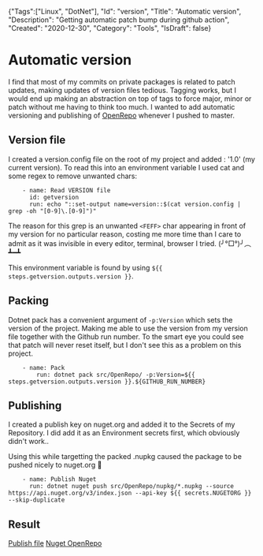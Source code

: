 {"Tags":["Linux", "DotNet"], "Id": "version", "Title": "Automatic version", "Description": "Getting automatic patch bump during github action", "Created": "2020-12-30", "Category": "Tools", "IsDraft": false}

# Automatic version

I find that most of my commits on private packages is related to patch updates, making updates of version files tedious. Tagging works, but I would end up making an abstraction on top of tags to force major, minor or patch without me having to think too much. I wanted to add automatic versioning and publishing of [OpenRepo](https://kvanli.com/stories/openrepo) whenever I pushed to master.

## Version file

I created a version.config file on the root of my project and added : '1.0' (my current version). To read this into an environment variable I used cat and some regex to remove unwanted chars:
```
    - name: Read VERSION file
      id: getversion
      run: echo "::set-output name=version::$(cat version.config | grep -oh "[0-9]\.[0-9]")"
```

The reason for this grep is an unwanted `<FEFF>` char appearing in front of my version for no particular reason, costing me more time than I care to admit as it was invisible in every editor, terminal, browser I tried. 
(╯°□°)╯︵ ┻━┻  

This environment variable is found by using `${{ steps.getversion.outputs.version }}`.

## Packing

Dotnet pack has a convenient argument of `-p:Version` which sets the version of the project. Making me able to use the version from my version file together with the Github run number. To the smart eye you could see that patch will never reset itself, but I don't see this as a problem on this project.

```
    - name: Pack
        run: dotnet pack src/OpenRepo/ -p:Version=${{ steps.getversion.outputs.version }}.${GITHUB_RUN_NUMBER}
```

## Publishing

I created a publish key on nuget.org and added it to the Secrets of my Repository. I did add it as an Environment secrets first, which obviously didn't work..

Using this while targetting the packed .nupkg caused the package to be pushed nicely to nuget.org 🎉

```
    - name: Publish Nuget
      run: dotnet nuget push src/OpenRepo/nupkg/*.nupkg --source https://api.nuget.org/v3/index.json --api-key ${{ secrets.NUGETORG }} --skip-duplicate
```

## Result

[Publish file](https://github.com/Illedan/OpenRepo/actions/runs/452913812/workflow)
[Nuget OpenRepo](https://www.nuget.org/packages/Illedan.OpenRepo/)